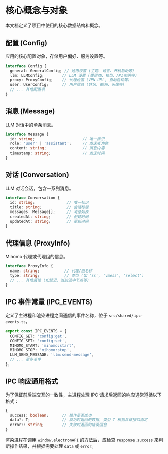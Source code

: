 # 核心概念与对象

本文档定义了项目中使用的核心数据结构和概念。

## 配置 (Config)

应用的核心配置对象，存储用户偏好、服务设置等。

```typescript
interface Config {
  general: GeneralConfig; // 通用设置 (主题、语言、开机启动等)
  llm: LLMConfig;        // LLM 设置 (提供商、模型、API密钥等)
  proxy: ProxyConfig;    // 代理设置 (VPN URL, 自动启动等)
  user: UserConfig;      // 用户信息 (姓名、邮箱、头像等)
  // ... 其他配置项
}
```

## 消息 (Message)

LLM 对话中的单条消息。

```typescript
interface Message {
  id: string;                     // 唯一标识
  role: 'user' | 'assistant';     // 发送者角色
  content: string;                // 消息内容
  timestamp: string;              // 发送时间
}
```

## 对话 (Conversation)

LLM 对话会话，包含一系列消息。

```typescript
interface Conversation {
  id: string;              // 唯一标识
  title: string;           // 会话标题
  messages: Message[];     // 消息列表
  createdAt: string;       // 创建时间
  updatedAt: string;       // 更新时间
}
```

## 代理信息 (ProxyInfo)

Mihomo 代理或代理组的信息。

```typescript
interface ProxyInfo {
  name: string;           // 代理/组名称
  type: string;           // 类型 (如 'ss', 'vmess', 'select')
  // ... 其他属性 (如延迟、当前选中节点等)
}
```

## IPC 事件常量 (IPC_EVENTS)

定义了主进程和渲染进程之间通信的事件名称，位于 `src/shared/ipc-events.ts`。

```typescript
export const IPC_EVENTS = {
  CONFIG_GET: 'config:get',
  CONFIG_SET: 'config:set',
  MIHOMO_START: 'mihomo:start',
  MIHOMO_STOP: 'mihomo:stop',
  LLM_SEND_MESSAGE: 'llm:send-message',
  // ... 更多事件
};
```

## IPC 响应通用格式

为了保证前后端交互的一致性，主进程处理 IPC 请求后返回的响应通常遵循以下格式：

```typescript
{
  success: boolean;      // 操作是否成功
  data?: T;              // 成功时返回的数据，类型 T 根据具体接口而定
  error?: string;        // 失败时返回的错误信息
}
```

渲染进程在调用 `window.electronAPI` 的方法后，应检查 `response.success` 来判断操作结果，并根据需要处理 `data` 或 `error`。